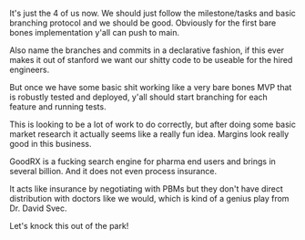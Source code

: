It's just the 4 of us now. We should just follow the milestone/tasks and basic branching protocol and we should be good. Obviously for the first bare bones implementation y'all can push to main. 

Also name the branches and commits in a declarative fashion, if this ever makes it out of stanford we want our shitty code to be useable for the hired engineers. 

But once we have some basic shit working like a very bare bones MVP that is robustly tested and deployed, y'all should start branching for each feature and running tests. 

This is looking to be a lot of work to do correctly, but after doing some basic market research it actually seems like a really fun idea. Margins look really good in this business. 

GoodRX is a fucking search engine for pharma end users and brings in several billion. And it does not even process insurance. 

It acts like insurance by negotiating with PBMs but they don't have direct distribution with doctors like we would, which is kind of a genius play from Dr. David Svec.  

Let's knock this out of the park! 
